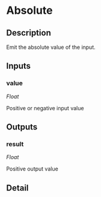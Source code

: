 # Absolute

## Description
Emit the absolute value of the input.

## Inputs
### value

*Float*

Positive or negative input value

## Outputs
### result

*Float*

Positive output value

## Detail

